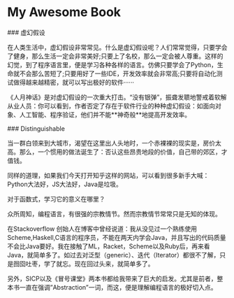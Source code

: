 # My Awesome Book

\#\#\# 虚幻假设

在人类生活中，虚幻假设非常常见。什么是虚幻假设呢？人们常常觉得，只要学会了健身，那么生活一定会非常美好;只要上了名校，那么一定会被人尊重。这样的幻觉，到了程序语言里，便是学习各种各样的语言。仿佛只要学会了Python，生命就不会那么苦短了;只要用好了一些IDE，开发效率就会非常高;只要将自动化测试做得越来越精密，就可以写出极好的软件······

《人月神话》是对虚幻假设的一次重大打击。“没有银弹”，振聋发聩地警戒着软解从业人员：你可以看到，作者否定了存在于软件行业的种种虚幻假设：如面向对象、人工智能、程序验证，他们并不能\*\*神奇般\*\*地提高开发效率。

\#\#\# Distinguishable

当一群白领来到大城市，渴望在这里出人头地时，一个赤裸裸的现实是，房价太高。那么，一个惯用的做法诞生了：否认这些昂贵地段的价值，自己带的郊区，才值钱。

同样的道理，如果我们今天打开知乎这样的网站，可以看到很多新手大喊：Python大法好，JS大法好，Java是垃圾。

对于函数式，学习它的意义在哪里？

众所周知，编程语言，有很强的宗教情节。然而宗教情节常常只是无知的体现。

在Stackoverflow  创始人在博客中曾经说道：我从没见过一个熟练使用Scheme,Haskell,C语言的程序员，不能在两天内学会Java，并且写出的代码质量不会比Java要好。我在接触了ML，Racket，Scheme以及Ruby后，再来看Java，就简单多了。如过去对泛型（generic）、迭代（Iterator）都很不了解，只是囫囵吐枣，学了就忘。现在回过头来，就简单多了。

另外，SICP以及《冒号课堂》两本书都给我带来了巨大的启发。尤其是前者，整本书一直在强调”Abstraction”一词，而这，便是理解编程语言的极好切入点。

